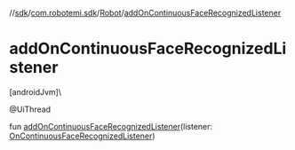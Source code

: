 //[sdk](../../../index.md)/[com.robotemi.sdk](../index.md)/[Robot](index.md)/[addOnContinuousFaceRecognizedListener](add-on-continuous-face-recognized-listener.md)

# addOnContinuousFaceRecognizedListener

[androidJvm]\

@UiThread

fun [addOnContinuousFaceRecognizedListener](add-on-continuous-face-recognized-listener.md)(listener: [OnContinuousFaceRecognizedListener](../../com.robotemi.sdk.face/-on-continuous-face-recognized-listener/index.md))

